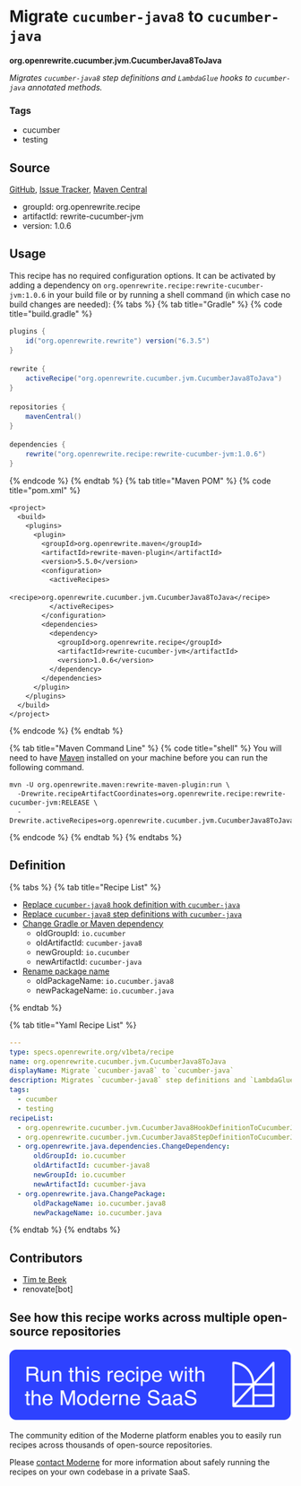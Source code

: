 # Migrate `cucumber-java8` to `cucumber-java`

**org.openrewrite.cucumber.jvm.CucumberJava8ToJava**

_Migrates `cucumber-java8` step definitions and `LambdaGlue` hooks to `cucumber-java` annotated methods._

### Tags

* cucumber
* testing

## Source

[GitHub](https://github.com/openrewrite/rewrite-cucumber-jvm/blob/main/src/main/resources/META-INF/rewrite/cucumber.yml), [Issue Tracker](https://github.com/openrewrite/rewrite-cucumber-jvm/issues), [Maven Central](https://central.sonatype.com/artifact/org.openrewrite.recipe/rewrite-cucumber-jvm/1.0.6/jar)

* groupId: org.openrewrite.recipe
* artifactId: rewrite-cucumber-jvm
* version: 1.0.6


## Usage

This recipe has no required configuration options. It can be activated by adding a dependency on `org.openrewrite.recipe:rewrite-cucumber-jvm:1.0.6` in your build file or by running a shell command (in which case no build changes are needed): 
{% tabs %}
{% tab title="Gradle" %}
{% code title="build.gradle" %}
```groovy
plugins {
    id("org.openrewrite.rewrite") version("6.3.5")
}

rewrite {
    activeRecipe("org.openrewrite.cucumber.jvm.CucumberJava8ToJava")
}

repositories {
    mavenCentral()
}

dependencies {
    rewrite("org.openrewrite.recipe:rewrite-cucumber-jvm:1.0.6")
}
```
{% endcode %}
{% endtab %}
{% tab title="Maven POM" %}
{% code title="pom.xml" %}
```markup
<project>
  <build>
    <plugins>
      <plugin>
        <groupId>org.openrewrite.maven</groupId>
        <artifactId>rewrite-maven-plugin</artifactId>
        <version>5.5.0</version>
        <configuration>
          <activeRecipes>
            <recipe>org.openrewrite.cucumber.jvm.CucumberJava8ToJava</recipe>
          </activeRecipes>
        </configuration>
        <dependencies>
          <dependency>
            <groupId>org.openrewrite.recipe</groupId>
            <artifactId>rewrite-cucumber-jvm</artifactId>
            <version>1.0.6</version>
          </dependency>
        </dependencies>
      </plugin>
    </plugins>
  </build>
</project>
```
{% endcode %}
{% endtab %}

{% tab title="Maven Command Line" %}
{% code title="shell" %}
You will need to have [Maven](https://maven.apache.org/download.cgi) installed on your machine before you can run the following command.

```shell
mvn -U org.openrewrite.maven:rewrite-maven-plugin:run \
  -Drewrite.recipeArtifactCoordinates=org.openrewrite.recipe:rewrite-cucumber-jvm:RELEASE \
  -Drewrite.activeRecipes=org.openrewrite.cucumber.jvm.CucumberJava8ToJava
```
{% endcode %}
{% endtab %}
{% endtabs %}

## Definition

{% tabs %}
{% tab title="Recipe List" %}
* [Replace `cucumber-java8` hook definition with `cucumber-java`](../../cucumber/jvm/cucumberjava8hookdefinitiontocucumberjava.md)
* [Replace `cucumber-java8` step definitions with `cucumber-java`](../../cucumber/jvm/cucumberjava8stepdefinitiontocucumberjava.md)
* [Change Gradle or Maven dependency](../../java/dependencies/changedependency.md)
  * oldGroupId: `io.cucumber`
  * oldArtifactId: `cucumber-java8`
  * newGroupId: `io.cucumber`
  * newArtifactId: `cucumber-java`
* [Rename package name](../../java/changepackage.md)
  * oldPackageName: `io.cucumber.java8`
  * newPackageName: `io.cucumber.java`

{% endtab %}

{% tab title="Yaml Recipe List" %}
```yaml
---
type: specs.openrewrite.org/v1beta/recipe
name: org.openrewrite.cucumber.jvm.CucumberJava8ToJava
displayName: Migrate `cucumber-java8` to `cucumber-java`
description: Migrates `cucumber-java8` step definitions and `LambdaGlue` hooks to `cucumber-java` annotated methods.
tags:
  - cucumber
  - testing
recipeList:
  - org.openrewrite.cucumber.jvm.CucumberJava8HookDefinitionToCucumberJava
  - org.openrewrite.cucumber.jvm.CucumberJava8StepDefinitionToCucumberJava
  - org.openrewrite.java.dependencies.ChangeDependency:
      oldGroupId: io.cucumber
      oldArtifactId: cucumber-java8
      newGroupId: io.cucumber
      newArtifactId: cucumber-java
  - org.openrewrite.java.ChangePackage:
      oldPackageName: io.cucumber.java8
      newPackageName: io.cucumber.java

```
{% endtab %}
{% endtabs %}

## Contributors
* [Tim te Beek](mailto:tim@moderne.io)
* renovate[bot]


## See how this recipe works across multiple open-source repositories

[![Moderne Link Image](/.gitbook/assets/ModerneRecipeButton.png)](https://app.moderne.io/recipes/org.openrewrite.cucumber.jvm.CucumberJava8ToJava)

The community edition of the Moderne platform enables you to easily run recipes across thousands of open-source repositories.

Please [contact Moderne](https://moderne.io/product) for more information about safely running the recipes on your own codebase in a private SaaS.
